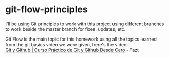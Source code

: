 # git-flow-principles

I'll be using Git principles to work with this project using different branches to work beside the master branch for fixes, updates, etc.

Git Flow is the main topic for this homework using all the topics learned from the git basics video we were given, here's the video:  
[Git y Github | Curso Práctico de Git y Github Desde Cero](https://www.youtube.com/watch?v=HiXLkL42tMU&t=966s&ab_channel=Fazt) - Fazt